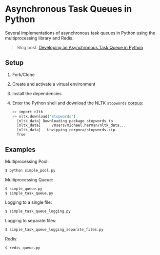 # Asynchronous Task Queues in Python

Several implementations of asynchronous task queues in Python using the multiprocessing library and Redis.

> Blog post: [Developing an Asynchronous Task Queue in Python](http://testdriven.io/developing-an-asynchronous-task-queue-in-python)

## Setup

1. Fork/Clone

1. Create and activate a virtual environment

1. Install the dependencies

1. Enter the Python shell and download the NLTK `stopwords` [corpus](https://www.nltk.org/data.html):

    ```sh
    >> import nltk
    >> nltk.download('stopwords')
      [nltk_data] Downloading package stopwords to
      [nltk_data]     /Users/michael.herman/nltk_data...
      [nltk_data]   Unzipping corpora/stopwords.zip.
      True
    ```

## Examples

Multiprocessing Pool:

```sh
$ python simple_pool.py
```

Multiprocessing Queue:

```sh
$ simple_queue.py
$ simple_task_queue.py
```

Logging to a single file:

```sh
$ simple_task_queue_logging.py
```

Logging to separate files:

```sh
$ simple_task_queue_logging_separate_files.py
```

Redis:

```sh
$ redis_queue.py
```
